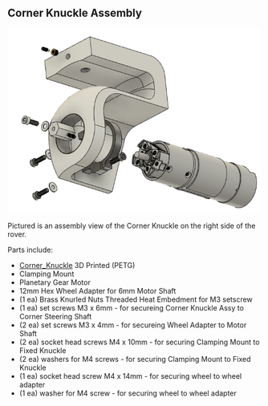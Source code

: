 ## Corner Knuckle Assembly
![Corner Knuckle Assembly](/Images/Corner_Knuckle_Assy.png?raw=true "Corner Knuckle Assembly")

Pictured is an assembly view of the Corner Knuckle on the right side of the rover.

Parts include:
+ [Corner_Knuckle](/3d%20Prints/Corner_Knuckle_Right.stl) 3D Printed (PETG)
+ Clamping Mount
+ Planetary Gear Motor
+ 12mm Hex Wheel Adapter for 6mm Motor Shaft
+ (1 ea) Brass Knurled Nuts Threaded Heat Embedment for M3 setscrew
+ (1 ea) set screws M3 x 6mm - for secureing Corner Knuckle Assy to  Corner Steering Shaft
+ (2 ea) set screws M3 x 4mm - for secureing Wheel Adapter to Motor Shaft
+ (2 ea) socket head screws M4 x 10mm - for securing Clamping Mount to Fixed Knuckle
+ (2 ea) washers for M4 screws - for securing Clamping Mount to Fixed Knuckle
+ (1 ea) socket head screw M4 x 14mm - for securing wheel to wheel adapter
+ (1 ea) washer for M4 screw - for securing wheel to wheel adapter
